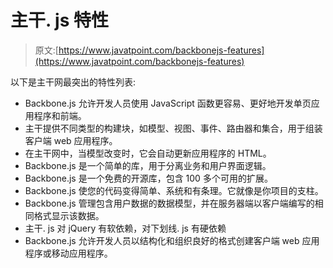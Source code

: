 # 主干. js 特性

> 原文:[https://www.javatpoint.com/backbonejs-features](https://www.javatpoint.com/backbonejs-features)

以下是主干网最突出的特性列表:

*   Backbone.js 允许开发人员使用 JavaScript 函数更容易、更好地开发单页应用程序和前端。
*   主干提供不同类型的构建块，如模型、视图、事件、路由器和集合，用于组装客户端 web 应用程序。
*   在主干网中，当模型改变时，它会自动更新应用程序的 HTML。
*   Backbone.js 是一个简单的库，用于分离业务和用户界面逻辑。
*   Backbone.js 是一个免费的开源库，包含 100 多个可用的扩展。
*   Backbone.js 使您的代码变得简单、系统和有条理。它就像是你项目的支柱。
*   Backbone.js 管理包含用户数据的数据模型，并在服务器端以客户端编写的相同格式显示该数据。
*   主干. js 对 jQuery 有软依赖，对下划线. js 有硬依赖
*   Backbone.js 允许开发人员以结构化和组织良好的格式创建客户端 web 应用程序或移动应用程序。